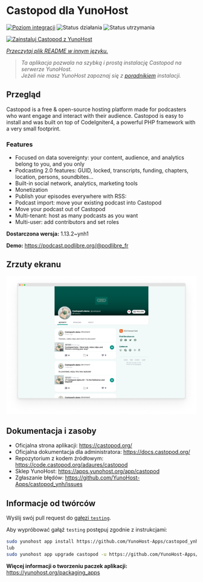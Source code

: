 <!--
To README zostało automatycznie wygenerowane przez <https://github.com/YunoHost/apps/tree/master/tools/readme_generator>
Nie powinno być ono edytowane ręcznie.
-->

# Castopod dla YunoHost

[![Poziom integracji](https://apps.yunohost.org/badge/integration/castopod)](https://ci-apps.yunohost.org/ci/apps/castopod/)
![Status działania](https://apps.yunohost.org/badge/state/castopod)
![Status utrzymania](https://apps.yunohost.org/badge/maintained/castopod)

[![Zainstaluj Castopod z YunoHost](https://install-app.yunohost.org/install-with-yunohost.svg)](https://install-app.yunohost.org/?app=castopod)

*[Przeczytaj plik README w innym języku.](./ALL_README.md)*

> *Ta aplikacja pozwala na szybką i prostą instalację Castopod na serwerze YunoHost.*  
> *Jeżeli nie masz YunoHost zapoznaj się z [poradnikiem](https://yunohost.org/install) instalacji.*

## Przegląd

Castopod is a free & open-source hosting platform made for podcasters who want engage and interact with their audience.
Castopod is easy to install and was built on top of CodeIgniter4, a powerful PHP framework with a very small footprint.


### Features

- Focused on data sovereignty: your content, audience, and analytics belong to you, and you only
- Podcasting 2.0 features: GUID, locked, transcripts, funding, chapters, location, persons, soundbites…
- Built-in social network, analytics, marketing tools
- Monetization
- Publish your episodes everywhere with RSS:
- Podcast import: move your existing podcast into Castopod
- Move your podcast out of Castopod
- Multi-tenant: host as many podcasts as you want
- Multi-user: add contributors and set roles

**Dostarczona wersja:** 1.13.2~ynh1

**Demo:** <https://podcast.podlibre.org/@podlibre_fr>

## Zrzuty ekranu

![Zrzut ekranu z Castopod](./doc/screenshots/screenshot.png)

## Dokumentacja i zasoby

- Oficjalna strona aplikacji: <https://castopod.org/>
- Oficjalna dokumentacja dla administratora: <https://docs.castopod.org/>
- Repozytorium z kodem źródłowym: <https://code.castopod.org/adaures/castopod>
- Sklep YunoHost: <https://apps.yunohost.org/app/castopod>
- Zgłaszanie błędów: <https://github.com/YunoHost-Apps/castopod_ynh/issues>

## Informacje od twórców

Wyślij swój pull request do [gałęzi `testing`](https://github.com/YunoHost-Apps/castopod_ynh/tree/testing).

Aby wypróbować gałąź `testing` postępuj zgodnie z instrukcjami:

```bash
sudo yunohost app install https://github.com/YunoHost-Apps/castopod_ynh/tree/testing --debug
lub
sudo yunohost app upgrade castopod -u https://github.com/YunoHost-Apps/castopod_ynh/tree/testing --debug
```

**Więcej informacji o tworzeniu paczek aplikacji:** <https://yunohost.org/packaging_apps>
